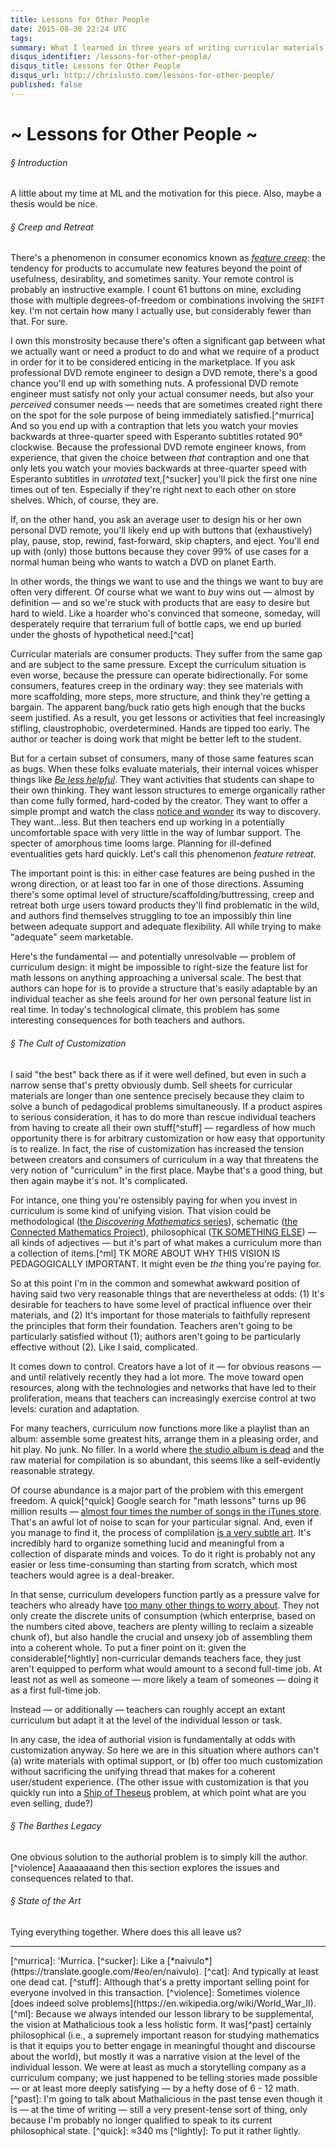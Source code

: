 ```yaml
---
title: Lessons for Other People
date: 2015-08-30 22:24 UTC
tags:
summary: What I learned in three years of writing curricular materials.
disqus_identifier: /lessons-for-other-people/
disqus_title: Lessons for Other People
disqus_url: http://chrislusto.com/lessons-for-other-people/
published: false
---
```


# ~ Lessons for Other People ~

###### &sect; Introduction
A little about my time at ML and the motivation for this piece. Also, maybe a thesis would be nice.

###### &sect; Creep and Retreat
There's a phenomenon in consumer economics known as [*feature creep*](https://en.wikipedia.org/wiki/Feature_creep): the tendency for products to accumulate new features beyond the point of usefulness, desirablity, and sometimes sanity. Your remote control is probably an instructive example. I count 61 buttons on mine, excluding those with multiple degrees-of-freedom or combinations involving the `SHIFT` key. I'm not certain how many I actually use, but considerably fewer than that. For sure.

I own this monstrosity because there's often a significant gap between what we actually want or need a product to do and what we require of a product in order for it to be considered enticing in the marketplace. If you ask professional DVD remote engineer to design a DVD remote, there's a good chance you'll end up with something nuts. A professional DVD remote engineer must satisfy not only your actual consumer needs, but also your *perceived* consumer needs &mdash; needs that are sometimes created right there on the spot for the sole purpose of being immediately satisfied.[^murrica] And so you end up with a contraption that lets you watch your movies backwards at three-quarter speed with Esperanto subtitles rotated 90&deg; clockwise. Because the professional DVD remote engineer knows, from experience, that given the choice between *that* contraption and one that only lets you watch your movies backwards at three-quarter speed with Esperanto subtitles in *unrotated* text,[^sucker] you'll pick the first one nine times out of ten. Especially if they're right next to each other on store shelves. Which, of course, they are.

If, on the other hand, you ask an average user to design his or her own personal DVD remote, you'll likely end up with buttons that (exhaustively) play, pause, stop, rewind, fast-forward, skip chapters, and eject. You'll end up with (only) those buttons because they cover 99% of use cases for a normal human being who wants to watch a DVD on planet Earth.

In other words, the things we want to use and the things we want to buy are often very different. Of course what we want to *buy* wins out &mdash; almost by definition &mdash; and so we're stuck with products that are easy to desire but hard to wield. Like a hoarder who's convinced that someone, someday, will desperately require that terrarium full of bottle caps, we end up buried under the ghosts of hypothetical need.[^cat]

Curricular materials are consumer products. They suffer from the same gap and are subject to the same pressure. Except the curriculum situation is even worse, because the pressure can operate bidirectionally. For some consumers, features creep in the ordinary way: they see materials with more scaffolding, more steps, more structure, and think they're getting a bargain. The apparent bang/buck ratio gets high enough that the bucks seem justified. As a result, you get lessons or activities that feel increasingly stifling, claustrophobic, overdetermined. Hands are tipped too early. The author or teacher is doing work that might be better left to the student.

But for a certain subset of consumers, many of those same features scan as bugs. When these folks evaluate materials, their internal voices whisper things like [*Be less helpful*](http://blog.mrmeyer.com/2009/asilomar-4-be-less-helpful/). They want activities that students can shape to their own thinking. They want lesson structures to emerge organically rather than come fully formed, hard-coded by the creator. They want to offer a simple prompt and watch the class [notice and wonder](http://mathforum.org/workshops/universal/documents/notice_wonder_intro.pdf) its way to discovery. They want...less. But then teachers end up working in a potentially uncomfortable space with very little in the way of lumbar support. The specter of amorphous time looms large. Planning for ill-defined eventualities gets hard quickly. Let's call this phenomenon *feature retreat*.

The important point is this: in either case features are being pushed in the wrong direction, or at least too far in one of those directions. Assuming there's some optimal level of structure/scaffolding/buttressing, creep and retreat both urge users toward products they'll find problematic in the wild, and authors find themselves struggling to toe an impossibly thin line between adequate support and adequate flexibility. All while trying to make "adequate" seem marketable.

Here's the fundamental &mdash; and potentially unresolvable &mdash; problem of curriculum design: it might be impossible to right-size the feature list for math lessons on anything approaching a universal scale. The best that authors can hope for is to provide a structure that's easily adaptable by an individual teacher as she feels around for her own personal feature list in real time. In today's technological climate, this problem has some interesting consequences for both teachers and authors.

###### &sect; The Cult of Customization
I said "the best" back there as if it were well defined, but even in such a narrow sense that's pretty obviously dumb. Sell sheets for curricular materials are longer than one sentence precisely because they claim to solve a bunch of pedagodical problems simultaneously. If a product aspires to serious consideration, it has to do more than rescue individual teachers from having to create all their own stuff[^stuff] &mdash; regardless of how much opportunity there is for arbitrary customization or how easy that opportunity is to realize. In fact, the rise of customization has increased the tension between creators and consumers of curriculum in a way that threatens the very notion of "curriculum" in the first place. Maybe that's a good thing, but then again maybe it's not. It's complicated.

For intance, one thing you're ostensibly paying for when you invest in curriculum is some kind of unifying vision. That vision could be methodological ([the *Discovering Mathematics* series](https://www.kendallhunt.com/discoveringmathematics/)), schematic ([the Connected Mathematics Project](https://connectedmath.msu.edu/)), philosophical ([TK SOMETHING ELSE]()) &mdash; all kinds of adjectives &mdash; but it's part of what makes a curriculum more than a collection of items.[^ml] TK MORE ABOUT WHY THIS VISION IS PEDAGOGICALLY IMPORTANT. It might even be *the* thing you're paying for.

So at this point I'm in the common and somewhat awkward position of having said two very reasonable things that are nevertheless at odds: (1) It's desirable for teachers to have some level of practical influence over their materials, and (2) It's important for those materials to faithfully represent the principles that form their foundation. Teachers aren't going to be particularly satisfied without (1); authors aren't going to be particularly effective without (2). Like I said, complicated.

It comes down to control. Creators have a lot of it &mdash; for obvious reasons &mdash; and until relatively recently they had a lot more. The move toward open resources, along with the technologies and networks that have led to their proliferation, means that teachers can increasingly exercise control at two levels: curation and adaptation.

For many teachers, curriculum now functions more like a playlist than an album: assemble some greatest hits, arrange them in a pleasing order, and hit play. No junk. No filler. In a world where [the studio album is dead](http://www.theguardian.com/commentisfree/2014/jul/30/album-is-dead-long-live-playlists) and the raw material for compilation is so abundant, this seems like a self-evidently reasonable strategy.

Of course abundance is a major part of the problem with this emergent freedom. A quick[^quick] Google search for "math lessons" turns up 96 million results &mdash; [almost four times the number of songs in the iTunes store](https://www.apple.com/pr/library/2013/02/06iTunes-Store-Sets-New-Record-with-25-Billion-Songs-Sold.html). That's an awful lot of noise to scan for your particular signal. And, even if you manage to find it, the process of complilation [is a very subtle art](https://www.youtube.com/watch?v=IzQwbRdh5Ts). It's incredibly hard to organize something lucid and meaningful from a collection of disparate minds and voices. To do it right is probably not any easier or less time-consuming than starting from scratch, which most teachers would agree is a deal-breaker.

In that sense, curriculum developers function partly as a pressure valve for teachers who already have [too many other things to worry about](http://mathforum.org/blogs/max/if-instruction-matters-so-much-why-dont-teachers-get-time-to-plan-it/). They not only create the discrete units of consumption (which enterprise, based on the numbers cited above, teachers are plenty willing to reclaim a sizeable chunk of), but also handle the crucial and unsexy job of assembling them into a coherent whole. To put a finer point on it: given the considerable[^lightly] non-curricular demands teachers face, they just aren't equipped to perform what would amount to a second full-time job. At least not as well as someone &mdash; more likely a team of someones &mdash; doing it as a first full-time job.

Instead &mdash; or additionally &mdash; teachers can roughly accept an extant curriculum but adapt it at the level of the individual lesson or task. 

In any case, the idea of authorial vision is fundamentally at odds with customization anyway. So here we are in this situation where authors can't (a) write materials with optimal support, or (b) offer too much customization without sacrificing the unifying thread that makes for a coherent user/student experience. (The other issue with customization is that you quickly run into a [Ship of Theseus](https://en.wikipedia.org/wiki/Ship_of_Theseus) problem, at which point what are you even selling, dude?)

###### &sect; The Barthes Legacy
One obvious solution to the authorial problem is to simply kill the author.[^violence] Aaaaaaaand then this section explores the issues and consequences related to that.

###### &sect; State of the Art
Tying everything together. Where does this all leave us?


<hr/>
<!-- Footnotes -->
[^murrica]: 'Murrica.
[^sucker]: Like a [*naivulo*](https://translate.google.com/#eo/en/naivulo).
[^cat]: And typically at least one dead cat.
[^stuff]: Although that's a pretty important selling point for everyone involved in this transaction.
[^violence]: Sometimes violence [does indeed solve problems](https://en.wikipedia.org/wiki/World_War_II).
[^ml]: Because we always intended our lesson library to be supplemental, the vision at Mathalicious took a less holistic form. It was[^past] certainly philosophical (i.e., a supremely important reason for studying mathematics is that it equips you to better engage in meaningful thought and discourse about the world), but mostly it was a narrative vision at the level of the individual lesson. We were at least as much a storytelling company as a curriculum company; we just happened to be telling stories made possible &mdash; or at least more deeply satisfying &mdash; by a hefty dose of 6 - 12 math.
[^past]: I'm going to talk about Mathalicious in the past tense even though it is &mdash; at the time of writing &mdash; still a very present-tense sort of thing, only because I'm probably no longer qualified to speak to its current philosophical state.
[^quick]: &asymp;340 ms
[^lightly]: To put it rather lightly.